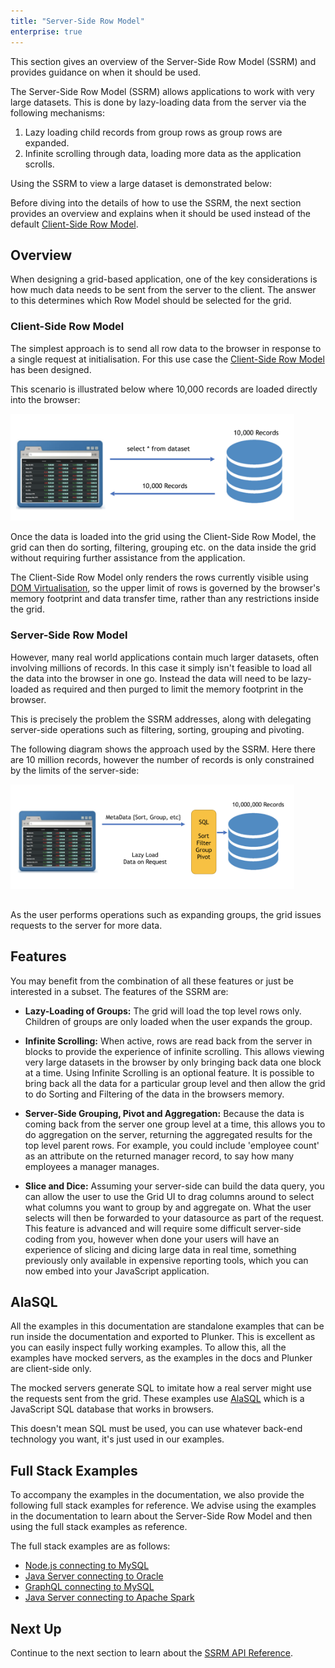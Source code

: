 ```yaml
---
title: "Server-Side Row Model"
enterprise: true
---
```


This section gives an overview of the Server-Side Row Model (SSRM) and provides guidance on when it should be used.

The Server-Side Row Model (SSRM) allows applications to work with very large datasets. This is done by lazy-loading data from the server via the following mechanisms:

1. Lazy loading child records from group rows as group rows are expanded.
1. Infinite scrolling through data, loading more data as the application scrolls.

Using the SSRM to view a large dataset is demonstrated below:

<gif src="server-side-showcase.gif" alt="Server-Side Showcase"></gif>

Before diving into the details of how to use the SSRM, the next section provides an overview and explains when it should be used instead of the default [Client-Side Row Model](/client-side-model/).

## Overview

When designing a grid-based application, one of the key considerations is how much data needs to be sent from the server to the client. The answer to this determines which Row Model should be selected for the grid.


### Client-Side Row Model

The simplest approach is to send all row data to the browser in response to a single request at initialisation. For this use case the [Client-Side Row Model](/client-side-model/) has been designed.

This scenario is illustrated below where 10,000 records are loaded directly into the browser:

<img src="resources/in-memory-row-model.png" alt="in-memory-row-model" style="width: 90%" />

Once the data is loaded into the grid using the Client-Side Row Model, the grid can then do sorting, filtering, grouping etc. on the data inside the grid without requiring further assistance from the application.

The Client-Side Row Model only renders the rows currently visible using [DOM Virtualisation](/dom-virtualisation/), so the upper limit of rows is governed by the browser's memory footprint and data transfer time, rather than any restrictions inside the grid.

### Server-Side Row Model

However, many real world applications contain much larger datasets, often involving millions of records. In this case it simply isn't feasible to load all the data into the browser in one go. Instead the data will need to be lazy-loaded as required and then purged to limit the memory footprint in the browser.

This is precisely the problem the SSRM addresses, along with delegating server-side operations such as filtering, sorting, grouping and pivoting.

The following diagram shows the approach used by the SSRM. Here there are 10 million records, however the number of records is only constrained by the limits of the server-side:

<img src="resources/enterprise-row-model.png" alt="enterprise-row-model" style="width: 90%; margin-bottom: 1rem;" />

As the user performs operations such as expanding groups, the grid issues requests to the server for more data.

## Features

You may benefit from the combination of all these features or just be interested in a subset. The features of the SSRM are:

- **Lazy-Loading of Groups:** The grid will load the top level rows only. Children of groups are only loaded when the user expands the group.

- **Infinite Scrolling:** When active, rows are read back from the server in blocks to provide the experience of infinite scrolling. This allows viewing very large datasets in the browser by only bringing back data one block at a time. Using Infinite Scrolling is an optional feature. It is possible to bring back all the data for a particular group level and then allow the grid to do Sorting and Filtering of the data in the browsers memory.

- **Server-Side Grouping, Pivot and Aggregation:** Because the data is coming back from the server one group level at
a time, this allows you to do aggregation on the server, returning the aggregated results for the top level parent
rows. For example, you could include 'employee count' as an attribute on the returned manager record, to say how many
employees a manager manages.

- **Slice and Dice:** Assuming your server-side can build the data query, you can allow the user to use the Grid UI
to drag columns around to select what columns you want to group by and aggregate on. What the user selects will then
be forwarded to your datasource as part of the request. This feature is advanced and will require some difficult
server-side coding from you, however when done your users will have an experience of slicing and dicing large data in
real time, something previously only available in expensive reporting tools, which you can now embed into your
JavaScript application.

## AlaSQL

All the examples in this documentation are standalone examples that can be run inside the documentation and
exported to Plunker. This is excellent as you can easily inspect fully working examples. To allow this, all the
examples have mocked servers, as the examples in the docs and Plunker are client-side only.

The mocked servers generate SQL to imitate how a real server might use the requests sent from the grid. These examples use [AlaSQL](http://alasql.org/) which is a JavaScript SQL database that works in browsers.

This doesn't mean SQL must be used, you can use whatever back-end technology you want, it's just used in our examples.

## Full Stack Examples

To accompany the examples in the documentation, we also provide the following full stack examples for reference.
We advise using the examples in the documentation to learn about the Server-Side Row Model and then using the full
stack examples as reference.

The full stack examples are as follows:

- [Node.js connecting to MySQL](/server-side-operations-nodejs/)
- [Java Server connecting to Oracle](/server-side-operations-oracle/)
- [GraphQL connecting to MySQL](/server-side-operations-graphql/)
- [Java Server connecting to Apache Spark](/server-side-operations-spark/)


## Next Up

Continue to the next section to learn about the [SSRM API Reference](/server-side-model-api-reference/).

